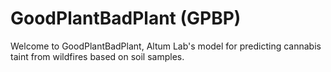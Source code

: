 # GoodPlantBadPlant (GPBP)

Welcome to GoodPlantBadPlant, Altum Lab's model for predicting cannabis taint from wildfires based on soil samples.

